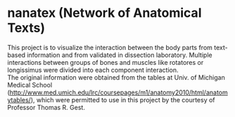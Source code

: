 # nanatex (Network of Anatomical Texts)
This project is to visualize the interaction between the body parts from text-based information and from validated in dissection laboratory.
Multiple interactions between groups of bones and muscles like rotatores or longissimus were divided into each component interaction.  
The original information were obtained from the tables at Univ. of Michigan Medical School (http://www.med.umich.edu/lrc/coursepages/m1/anatomy2010/html/anatomytables/), which were permitted to use in this project by the courtesy of Professor Thomas R. Gest.
